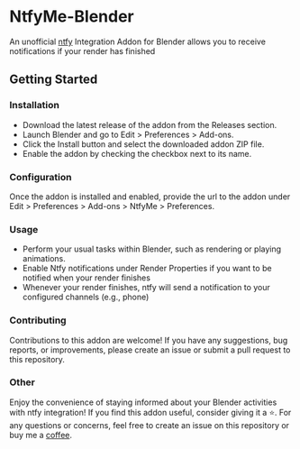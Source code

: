 # NtfyMe-Blender
An unofficial [ntfy](https://github.com/binwiederhier/ntfy) Integration Addon for Blender allows you to receive notifications if your render has finished

## Getting Started
### Installation
- Download the latest release of the addon from the Releases section.
- Launch Blender and go to Edit > Preferences > Add-ons.
- Click the Install button and select the downloaded addon ZIP file.
- Enable the addon by checking the checkbox next to its name.

### Configuration
Once the addon is installed and enabled, provide the url to the addon under Edit > Preferences > Add-ons > NtfyMe > Preferences.

### Usage
- Perform your usual tasks within Blender, such as rendering or playing animations.
- Enable Ntfy notifications under Render Properties if you want to be notified when your render finishes
- Whenever your render finishes, ntfy will send a notification to your configured channels (e.g., phone)

### Contributing
Contributions to this addon are welcome! If you have any suggestions, bug reports, or improvements, please create an issue or submit a pull request to this repository.

### Other
Enjoy the convenience of staying informed about your Blender activities with ntfy integration! If you find this addon useful, consider giving it a ⭐️. For any questions or concerns, feel free to create an issue on this repository or buy me a [coffee](https://ko-fi.com/notnanook).

